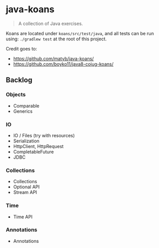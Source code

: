 # java-koans
> A collection of Java exercises. 

Koans are located under `koans/src/test/java`, and all tests can be run using: `./gradlew test` at the root of 
this project.

Credit goes to:
* https://github.com/matyb/java-koans/
* https://github.com/boyko11/java8-cojug-koans/

## Backlog

### Objects
* Comparable
* Generics

### IO
* IO / Files (try with resources)
* Serialization
* HttpClient, HttpRequest
* CompletableFuture
* JDBC

### Collections
* Collections
* Optional API
* Stream API

### Time
* Time API

### Annotations
* Annotations
